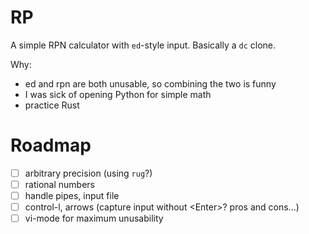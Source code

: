 # RP

A simple RPN calculator with `ed`-style input.  Basically a `dc` clone.

Why:
- ed and rpn are both unusable, so combining the two is funny
- I was sick of opening Python for simple math
- practice Rust

# Roadmap

- [ ] arbitrary precision (using `rug`?)
- [ ] rational numbers
- [ ] handle pipes, input file
- [ ] control-l, arrows (capture input without \<Enter\>? pros and cons...)
- [ ] vi-mode for maximum unusability
